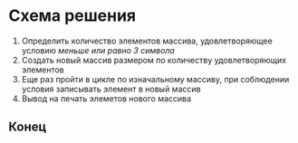 # Схема решения
1. Определить количество элементов массива, удовлетворяющее условию *меньше или равно 3 символа*
2. Создать новый массив размером по количеству удовлетворяющих элементов
3. Еще раз пройти в цикле по изначальному массиву, при соблюдении условия записывать элемент в новый массив
4. Вывод на печать элеметов нового массива
## Конец